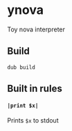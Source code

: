 # ynova
Toy nova interpreter

## Build
```
dub build
```

## Built in rules
#### `|print $x|`
Prints `$x` to stdout
